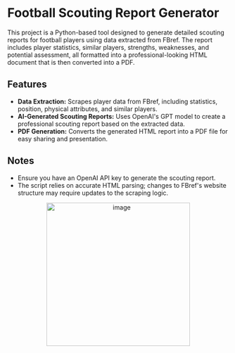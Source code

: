 # Football Scouting Report Generator

This project is a Python-based tool designed to generate detailed scouting reports for football players using data extracted from FBref. The report includes player statistics, similar players, strengths, weaknesses, and potential assessment, all formatted into a professional-looking HTML document that is then converted into a PDF.

## Features

- **Data Extraction:** Scrapes player data from FBref, including statistics, position, physical attributes, and similar players.
- **AI-Generated Scouting Reports:** Uses OpenAI's GPT model to create a professional scouting report based on the extracted data.
- **PDF Generation:** Converts the generated HTML report into a PDF file for easy sharing and presentation.

## Notes

- Ensure you have an OpenAI API key to generate the scouting report.
- The script relies on accurate HTML parsing; changes to FBref's website structure may require updates to the scraping logic.

<p align="center">
  <img src="https://github.com/user-attachments/assets/086b8dc0-d382-4c4b-9b72-958abe93f528" alt="image" width="326">
</p>

